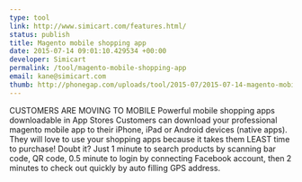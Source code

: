 ```yaml
---
type: tool
link: http://www.simicart.com/features.html/
status: publish
title: Magento mobile shopping app
date: 2015-07-14 09:01:10.429534 +00:00
developer: Simicart
permalink: /tool/magento-mobile-shopping-app
email: kane@simicart.com
thumb: http://phonegap.com/uploads/tool/2015-07/2015-07-14-magento-mobile-shopping-app.png
---
```


CUSTOMERS ARE MOVING TO MOBILE
Powerful mobile shopping apps downloadable in App Stores
Customers can download your professional magento mobile app to their iPhone, iPad or Android devices (native apps). They will love to use your shopping apps because it takes them LEAST time to purchase! Doubt it? Just 1 minute to search products by scanning bar code, QR code, 0.5 minute to login by connecting Facebook account, then 2 minutes to check out quickly by auto filling GPS address.
